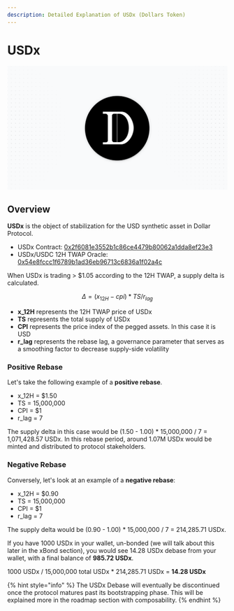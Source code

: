 ```yaml
---
description: Detailed Explanation of USDx (Dollars Token)
---
```


# USDx

![](../.gitbook/assets/usdx_bg.png)

## **Overview**

**USDx** is the object of stabilization for the USD synthetic asset in Dollar Protocol.

* USDx Contract: [0x2f6081e3552b1c86ce4479b80062a1dda8ef23e3](https://etherscan.io/address/0x2f6081e3552b1c86ce4479b80062a1dda8ef23e3)
* USDx/USDC 12H TWAP Oracle: [0x54e8fccc1f6789b1ad36eb96713c6836a1f02a4c](https://etherscan.io/address/0x54e8fccc1f6789b1ad36eb96713c6836a1f02a4c#code)

When USDx is trading &gt; $1.05 according to the 12H TWAP, a supply delta is calculated.

$$
Δ = (x_{12H} - cpi) * TS / r_{lag}
$$

* **x\_12H** represents the 12H TWAP price of USDx
* **TS** represents the total supply of USDx
* **CPI** represents the price index of the pegged assets. In this case it is USD
* **r\_lag** represents the rebase lag, a governance parameter that serves as a smoothing factor to decrease supply-side volatility

### Positive Rebase

Let's take the following example of a **positive rebase**.

* x\_12H = $1.50
* TS = 15,000,000
* CPI = $1
* r\_lag = 7

The supply delta in this case would be \(1.50 - 1.00\) \* 15,000,000 / 7 = 1,071,428.57 USDx. In this rebase period, around 1.07M USDx would be minted and distributed to protocol stakeholders.

### Negative Rebase

Conversely, let's look at an example of a **negative rebase**:

* x\_12H = $0.90
* TS = 15,000,000
* CPI = $1
* r\_lag = 7

The supply delta would be \(0.90 - 1.00\) \* 15,000,000 / 7 = 214,285.71 USDx.

If you have 1000 USDx in your wallet, un-bonded \(we will talk about this later in the xBond section\), you would see 14.28 USDx debase from your wallet, with a final balance of **985.72 USDx**.

1000 USDx / 15,000,000 total USDx \* 214,285.71 USDx = **14.28 USDx**

{% hint style="info" %}
The USDx Debase will eventually be discontinued once the protocol matures past its bootstrapping phase. This will be explained more in the roadmap section with composability.
{% endhint %}




